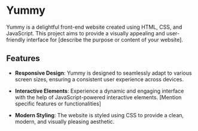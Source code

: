 # Yummy

Yummy is a delightful front-end website created using HTML, CSS, and JavaScript. This project aims to provide a visually appealing and user-friendly interface for [describe the purpose or content of your website].

## Features

- **Responsive Design**: Yummy is designed to seamlessly adapt to various screen sizes, ensuring a consistent user experience across devices.

- **Interactive Elements**: Experience a dynamic and engaging interface with the help of JavaScript-powered interactive elements. [Mention specific features or functionalities]

- **Modern Styling**: The website is styled using CSS to provide a clean, modern, and visually pleasing aesthetic.

